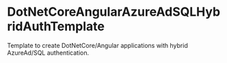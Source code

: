 # DotNetCoreAngularAzureAdSQLHybridAuthTemplate
Template to create DotNetCore/Angular applications with hybrid AzureAd/SQL authentication.
